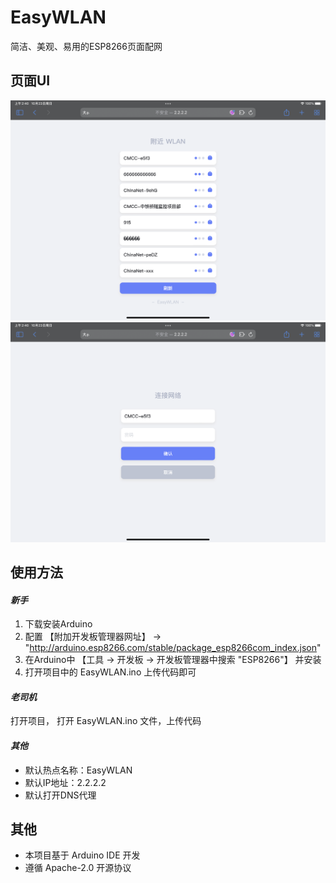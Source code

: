 # **EasyWLAN**

简洁、美观、易用的ESP8266页面配网

## 页面UI
![image](./README_IMG/img1.png)
![image](./README_IMG/img2.png)

## 使用方法
#### *新手*
1. 下载安装Arduino
2. 配置 【附加开发板管理器网址】 → "http://arduino.esp8266.com/stable/package_esp8266com_index.json"
3. 在Arduino中 【工具 → 开发板 → 开发板管理器中搜索 "ESP8266"】 并安装
4. 打开项目中的 EasyWLAN.ino 上传代码即可

#### *老司机*
打开项目， 打开 EasyWLAN.ino 文件，上传代码

#### *其他*
- 默认热点名称：EasyWLAN
- 默认IP地址：2.2.2.2
- 默认打开DNS代理


## 其他
- 本项目基于 Arduino IDE 开发
- 遵循 Apache-2.0 开源协议